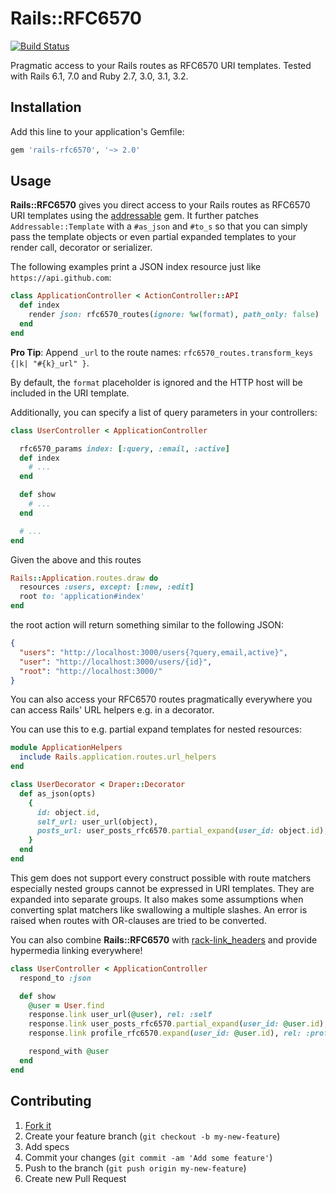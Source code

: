 # Rails::RFC6570

[![Build Status](https://img.shields.io/github/actions/workflow/status/jgraichen/rails-rfc6570/test.yml?logo=github)](https://github.com/jgraichen/rails-rfc6570/actions/workflows/test.yml)

Pragmatic access to your Rails routes as RFC6570 URI templates. Tested with Rails 6.1, 7.0 and Ruby 2.7, 3.0, 3.1, 3.2.

## Installation

Add this line to your application's Gemfile:

```ruby
gem 'rails-rfc6570', '~> 2.0'
```

## Usage

**Rails::RFC6570** gives you direct access to your Rails routes as RFC6570 URI templates using the [addressable](https://github.com/sporkmonger/addressable) gem. It further patches `Addressable::Template` with a `#as_json` and `#to_s` so that you can simply pass the template objects or even partial expanded templates to your render call, decorator or serializer.

The following examples print a JSON index resource just like `https://api.github.com`:

```ruby
class ApplicationController < ActionController::API
  def index
    render json: rfc6570_routes(ignore: %w(format), path_only: false)
  end
end
```

**Pro Tip**: Append `_url` to the route names: `rfc6570_routes.transform_keys {|k| "#{k}_url" }`.

By default, the `format` placeholder is ignored and the HTTP host will be included in the URI template.

Additionally, you can specify a list of query parameters in your controllers:

```ruby
class UserController < ApplicationController

  rfc6570_params index: [:query, :email, :active]
  def index
    # ...
  end

  def show
    # ...
  end

  # ...
end
```

Given the above and this routes

```ruby
Rails::Application.routes.draw do
  resources :users, except: [:new, :edit]
  root to: 'application#index'
end
```

the root action will return something similar to the following JSON:

```json
{
  "users": "http://localhost:3000/users{?query,email,active}",
  "user": "http://localhost:3000/users/{id}",
  "root": "http://localhost:3000/"
}
```

You can also access your RFC6570 routes pragmatically everywhere you can access Rails' URL helpers e.g. in a decorator.

You can use this to e.g. partial expand templates for nested resources:

```ruby
module ApplicationHelpers
  include Rails.application.routes.url_helpers
end

class UserDecorator < Draper::Decorator
  def as_json(opts)
    {
      id: object.id,
      self_url: user_url(object),
      posts_url: user_posts_rfc6570.partial_expand(user_id: object.id),
    }
  end
end
```

This gem does not support every construct possible with route matchers especially nested groups cannot be expressed in URI templates. They are expanded into separate groups. It also makes some assumptions when converting splat matchers like swallowing a multiple slashes. An error is raised when routes with OR-clauses are tried to be converted.

You can also combine **Rails::RFC6570** with [rack-link_headers](https://github.com/jgraichen/rack-link_headers) and provide hypermedia linking everywhere!

```ruby
class UserController < ApplicationController
  respond_to :json

  def show
    @user = User.find
    response.link user_url(@user), rel: :self
    response.link user_posts_rfc6570.partial_expand(user_id: @user.id), rel: :posts
    response.link profile_rfc6570.expand(user_id: @user.id), rel: :profile

    respond_with @user
  end
end
```

## Contributing

1. [Fork it](http://github.com/jgraichen/rails-routes/fork)
2. Create your feature branch (`git checkout -b my-new-feature`)
3. Add specs
4. Commit your changes (`git commit -am 'Add some feature'`)
5. Push to the branch (`git push origin my-new-feature`)
6. Create new Pull Request
